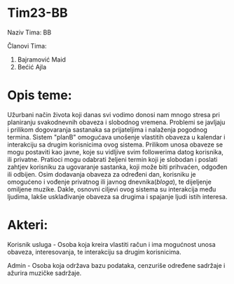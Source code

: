 ﻿# Tim23-BB
Naziv Tima: BB

Članovi Tima:

1. Bajramović Maid
2. Bećić Ajla

# Opis teme:

Užurbani način života koji danas svi vodimo donosi nam mnogo stresa pri planiranju svakodnevnih obaveza i slobodnog vremena. Problemi se javljaju i prilikom dogovaranja sastanaka sa prijateljima i nalaženja pogodnog termina. Sistem "planB" omogućava unošenje vlastitih obaveza u kalendar i interakciju sa drugim korisnicima ovog sistema. Prilikom unosa obaveze se mogu postaviti kao javne, koje su vidljive svim followerima datog korisnika, ili privatne. Pratioci mogu odabrati željeni termin koji je slobodan i poslati zahtjev korisniku za ugovaranje sastanka, koji može biti prihvaćen, odgođen ili odbijen. Osim dodavanja obaveza za određeni dan, korisniku je omogućeno i vođenje privatnog ili javnog dnevnika(*bloga*), te dijeljenje omiljene muzike. Dakle, osnovni ciljevi ovog sistema su interakcija među ljudima, lakše usklađivanje obaveza sa drugima i spajanje ljudi istih interesa.

# Akteri:

Korisnik usluga - Osoba koja kreira vlastiti račun i ima mogućnost unosa obaveza, interesovanja, te interakciju sa drugim korisnicima.

Admin - Osoba koja održava bazu podataka, cenzuriše određene sadržaje i ažurira muzičke sadržaje.
